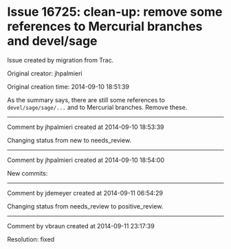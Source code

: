# Issue 16725: clean-up: remove some references to Mercurial branches and devel/sage

Issue created by migration from Trac.

Original creator: jhpalmieri

Original creation time: 2014-09-10 18:51:39

As the summary says, there are still some references to `devel/sage/sage/...` and to Mercurial branches. Remove these.


---

Comment by jhpalmieri created at 2014-09-10 18:53:39

Changing status from new to needs_review.


---

Comment by jhpalmieri created at 2014-09-10 18:54:00

New commits:


---

Comment by jdemeyer created at 2014-09-11 06:54:29

Changing status from needs_review to positive_review.


---

Comment by vbraun created at 2014-09-11 23:17:39

Resolution: fixed
